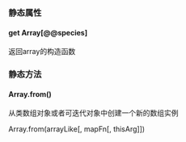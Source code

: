 ### 静态属性
#### get Array[@@species]
返回array的构造函数

### 静态方法
#### Array.from()
从类数组对象或者可迭代对象中创建一个新的数组实例

Array.from(arrayLike[, mapFn[, thisArg]])


